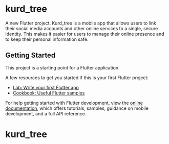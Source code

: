 # kurd_tree

A new Flutter project.
Kurd_tree is a mobile app that allows users to link their social media accounts and other online services to a single, secure identity. This makes it easier for users to manage their online presence and to keep their personal information safe.
## Getting Started

This project is a starting point for a Flutter application.

A few resources to get you started if this is your first Flutter project:

- [Lab: Write your first Flutter app](https://docs.flutter.dev/get-started/codelab)
- [Cookbook: Useful Flutter samples](https://docs.flutter.dev/cookbook)

For help getting started with Flutter development, view the
[online documentation](https://docs.flutter.dev/), which offers tutorials,
samples, guidance on mobile development, and a full API reference.
# kurd_tree
